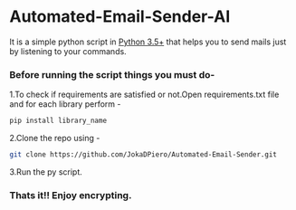 # Automated-Email-Sender-AI

It is a simple python script in [Python 3.5+](https://www.python.org/downloads/release/python-360/) that helps you to send mails just by listening to your commands.

### Before running the script things you must do-
1.To check if requirements are satisfied or not.Open requirements.txt file and for each library perform -
```bash
pip install library_name
```
2.Clone the repo using -
```bash
git clone https://github.com/JokaDPiero/Automated-Email-Sender.git
```
3.Run the py script.
### Thats it!! Enjoy encrypting.
